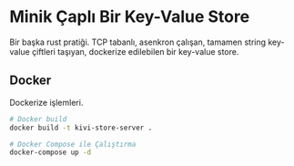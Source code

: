 # Minik Çaplı Bir Key-Value Store

Bir başka rust pratiği. TCP tabanlı, asenkron çalışan, tamamen string key-value çiftleri taşıyan, dockerize edilebilen
bir key-value store.

## Docker

Dockerize işlemleri.

```bash
# Docker build
docker build -t kivi-store-server .

# Docker Compose ile Çalıştırma
docker-compose up -d
```
